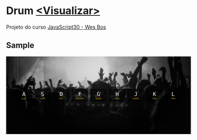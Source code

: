 # Drum [<Visualizar\>](https://layshidani.github.io/learning-front-end/projects/JS30-Drum/)

Projeto do curso [JavaScript30 - Wes Bos](https://javascript30.com/)

## Sample
![sample](../img/sample/sample-JS30-Drum.png)
